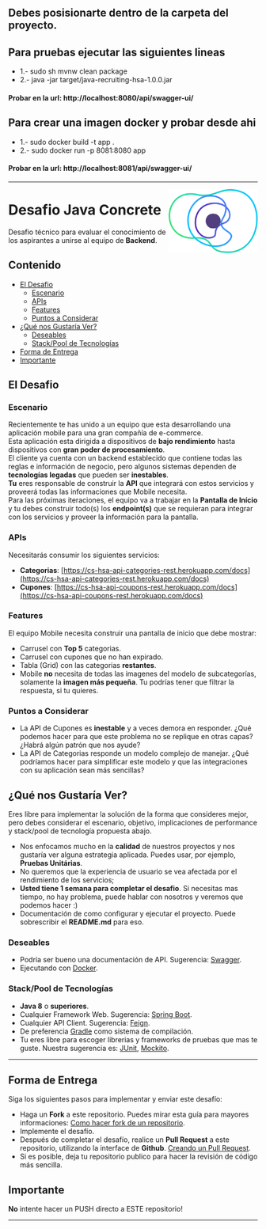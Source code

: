 ## Debes posisionarte dentro de la carpeta del proyecto.
## Para pruebas ejecutar las siguientes lineas
 - 1.- sudo sh mvnw clean package
 - 2.- java -jar target/java-recruiting-hsa-1.0.0.jar

#### Probar en la url: http://localhost:8080/api/swagger-ui/


## Para crear una imagen docker y probar desde ahi
 - 1.- sudo docker build -t app .
 - 2.- sudo docker run -p 8081:8080 app 

#### Probar en la url: http://localhost:8081/api/swagger-ui/

---





<a href="https://concrete.com.br/"><img src=".github/concrete_symbol.png" width="180px" align="right" /></a>

# Desafio Java Concrete

Desafio técnico para evaluar el conocimiento de los aspirantes a unirse al equipo de **Backend**.

## Contenido
- [El Desafio](#el-desafio)
    - [Escenario](#escenario)
    - [APIs](#apis)
    - [Features](#features)
    - [Puntos a Considerar](#puntos-a-considerar)
- [¿Qué nos Gustaría Ver?](#qué-nos-gustaría-ver)
    - [Deseables](#deseables)
    - [Stack/Pool de Tecnologías](#stackpool-de-tecnologías)
- [Forma de Entrega](#forma-de-entrega)
- [Importante](#importante)

## El Desafio

### Escenario
Recientemente te has unido a un equipo que esta desarrollando una aplicación mobile para una gran compañía de e-commerce.  
Esta aplicación esta dirigida a dispositivos de **bajo rendimiento** hasta dispositivos con **gran poder de procesamiento**.  
El cliente ya cuenta con un backend establecido que contiene todas las reglas e información de negocio, pero algunos sistemas dependen de **tecnologías legadas** que pueden ser **inestables**.    
**Tu** eres responsable de construir la **API** que integrará con estos servicios y proveerá todas las informaciones que Mobile necesita.  
Para las próximas iteraciones, el equipo va a trabajar en la **Pantalla de Início** y tu debes construir todo(s) los **endpoint(s)** que se requieran para integrar con los servicios y proveer la información para la pantalla.

### APIs
Necesitarás consumir los siguientes servicios:
- **Categorias**: [https://cs-hsa-api-categories-rest.herokuapp.com/docs](https://cs-hsa-api-categories-rest.herokuapp.com/docs)
- **Cupones**: [https://cs-hsa-api-coupons-rest.herokuapp.com/docs](https://cs-hsa-api-coupons-rest.herokuapp.com/docs)

### Features
El equipo Mobile necesita construir una pantalla de inicio que debe mostrar:

- Carrusel con **Top 5** categorias.
- Carrusel con cupones que no han expirado.
- Tabla (Grid) con las categorias **restantes**.
- Mobile **no** necesita de todas las imagenes del modelo de subcategorías, solamente la **imagen más pequeña**. Tu podrías tener que filtrar la respuesta, si tu quieres.

### Puntos a Considerar
- La API de Cupones es **inestable** y a veces demora en responder. ¿Qué podemos hacer para que este problema no se replique en otras capas? ¿Habrá algún patrón que nos ayude?
- La API de Categorias responde un modelo complejo de manejar. ¿Qué podríamos hacer para simplificar este modelo y que las integraciones con su aplicación sean más sencillas?

## ¿Qué nos Gustaría Ver? 
Eres libre para implementar la solución de la forma que consideres mejor, 
pero debes considerar el escenario, objetivo, implicaciones de performance y stack/pool de tecnología propuesta abajo.
- Nos enfocamos mucho en la **calidad** de nuestros proyectos y nos gustaría ver alguna estrategia aplicada. Puedes usar, por ejemplo, **Pruebas Unitárias**.
- No queremos que la experiencia de usuario se vea afectada por el rendimiento de los servicios;
- **Usted tiene 1 semana para completar el desafio**. Si necesitas mas tiempo, no hay problema, puede hablar con nosotros y veremos que podemos hacer :)
- Documentación de como configurar y ejecutar el proyecto. Puede sobrescribir el **README.md** para eso.

### Deseables
- Podría ser bueno una documentación de API. Sugerencia: [Swagger](https://swagger.io/).
- Ejecutando con [Docker](https://www.docker.com/).

### Stack/Pool de Tecnologías
- **Java 8** o **superiores**.
- Cualquier Framework Web. Sugerencia: [Spring Boot](https://spring.io/projects/spring-boot).
- Cualquier API Client. Sugerencia: [Feign](https://github.com/OpenFeign/feign).
- De preferencia [Gradle](https://gradle.org/) como sistema de compilación.
- Tu eres libre para escoger librerias y frameworks de pruebas que mas te guste. Nuestra sugerencia es: [JUnit](https://junit.org/junit5/), [Mockito](https://site.mockito.org/).

---

## Forma de Entrega
Siga los siguientes pasos para implementar y enviar este desafío:
- Haga un **Fork** a este repositorio. Puedes mirar esta guía para mayores informaciones: [Como hacer fork de un repositorio](https://help.github.com/en/articles/fork-a-repo).
- Implemente el desafío.
- Después de completar el desafío, realice un **Pull Request** a este repositorio, utilizando la interface de **Github**. [Creando un Pull Request](https://help.github.com/en/articles/creating-a-pull-request-from-a-fork).
- Si es posible, deja tu repositorio publico para hacer la revisión de código más sencilla.

## Importante
**No** intente hacer un PUSH directo a ESTE repositorio!

---
